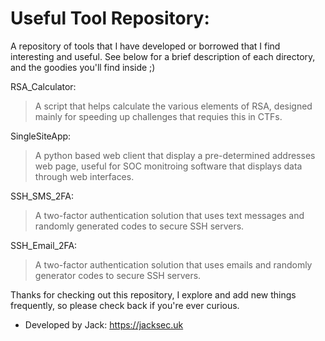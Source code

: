 # Useful Tool Repository:

A repository of tools that I have developed or borrowed that I find interesting and useful.
See below for a brief description of each directory, and the goodies you'll find inside ;)

RSA_Calculator:
> A script that helps calculate the various elements of RSA, designed mainly for speeding up challenges that requies this in CTFs.

SingleSiteApp:
> A python based web client that display a pre-determined addresses web page, useful for SOC monitroing software that displays data through web interfaces.

SSH_SMS_2FA:
> A two-factor authentication solution that uses text messages and randomly generated codes to secure SSH servers.

SSH_Email_2FA:
> A two-factor authentication solution that uses emails and randomly generator codes to secure SSH servers.

Thanks for checking out this repository, I explore and add new things frequently, so please check back if you're ever curious.

- Developed by Jack: https://jacksec.uk
